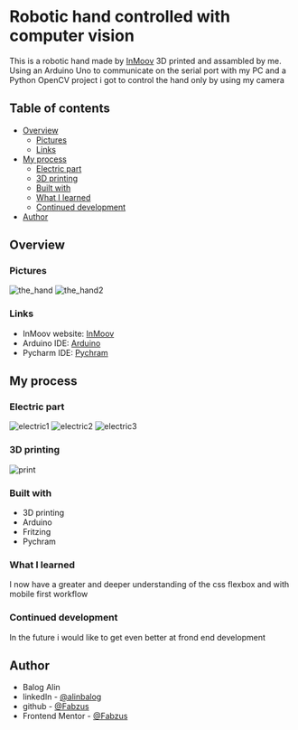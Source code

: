 # Robotic hand controlled with computer vision

This is a robotic hand made by [InMoov](http://inmoov.fr/) 3D printed and assambled by me. Using an Arduino Uno to communicate on the serial port with my PC and a Python OpenCV project i got to control the hand only by using my camera

## Table of contents

- [Overview](#overview)
  - [Pictures](#pictures)
  - [Links](#links)
- [My process](#my-process)
	- [Electric part](#electric-part)
	- [3D printing](#3D-printing)
  	- [Built with](#built-with)
  	- [What I learned](#what-i-learned)
  	- [Continued development](#continued-development)
- [Author](#author)

## Overview

### Pictures

![the_hand](./images/hand.jpg)
![the_hand2](./images/hand2.jpg)


### Links

- InMoov website: [InMoov](http://inmoov.fr/)
- Arduino IDE: [Arduino](https://www.arduino.cc/en/software)
- Pycharm IDE: [Pychram](https://www.jetbrains.com/pycharm/)

## My process

### Electric part

![electric1](./images/electric.PNG)
![electric2](./images/electric2.PNG)
![electric3](./images/electric3.PNG)

### 3D printing

![print](./images/print.PNG)

### Built with

- 3D printing
- Arduino
- Fritzing
- Pychram

### What I learned

I now have a greater and deeper understanding of the css flexbox and with mobile first workflow

### Continued development

In the future i would like to get even better at frond end development



## Author

- Balog Alin
- linkedIn - [@alinbalog](https://www.linkedin.com/in/alinbalog/)
- github - [@Fabzus](https://github.com/Fabzus)
- Frontend Mentor - [@Fabzus](https://www.frontendmentor.io/profile/Fabzus)
